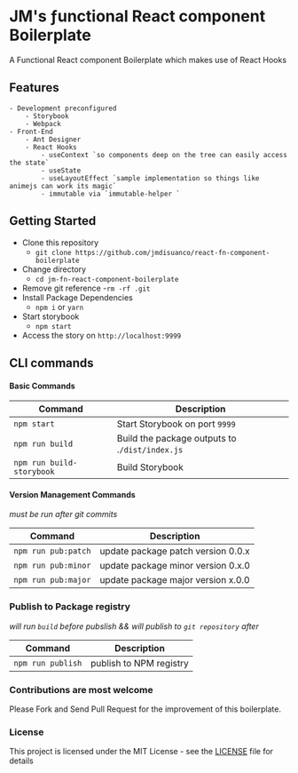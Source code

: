 # JM's ƒunctional React component Boilerplate
 A Functional React component Boilerplate which makes use of React Hooks
 
## Features
    - Development preconfigured
        - Storybook
        - Webpack
    - Front-End
        - Ant Designer
        - React Hooks
            - useContext `so components deep on the tree can easily access the state`
            - useState
            - useLayoutEffect `sample implementation so things like animejs can work its magic`
            - immutable via `immutable-helper `


## Getting Started
- Clone this repository
    - `git clone https://github.com/jmdisuanco/react-fn-component-boilerplate`
- Change directory
    - `cd jm-fn-react-component-boilerplate`
- Remove git reference
    -`rm -rf .git`
- Install Package Dependencies
    - `npm i` or `yarn`
- Start storybook
    - `npm start`
- Access the story on `http://localhost:9999`


## CLI commands
#### Basic Commands
|Command| Description|
|--|--|
|`npm start`| Start Storybook on port `9999` |
|`npm run build`| Build the package outputs to .`/dist/index.js` |
|`npm run build-storybook`| Build Storybook |

#### Version Management Commands
_must be run after git commits_

|Command| Description|
|--|--|
|`npm run pub:patch`| update package patch version 0.0.x |
|`npm run pub:minor`| update package minor version 0.x.0 |
|`npm run pub:major`| update package major version x.0.0 |

### Publish to Package registry
_will run `build` before pubslish && will publish to `git repository` after_

|Command| Description|
|--|--|
|`npm run publish`|publish to NPM registry|

### Contributions are most welcome
Please Fork and Send Pull Request for the improvement of this boilerplate.

### License 
This project is licensed under the MIT License - see the [LICENSE](LICENSE) file for details


